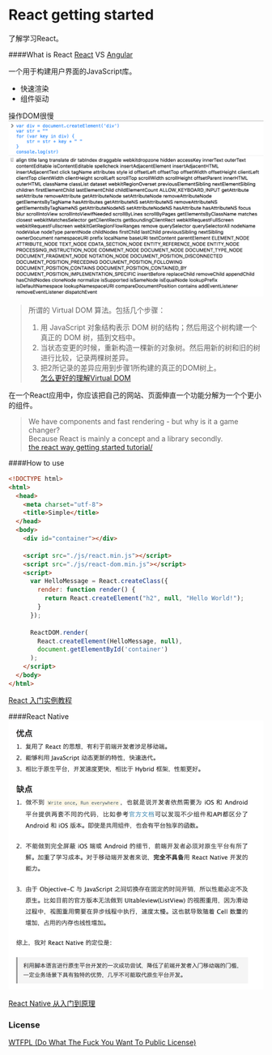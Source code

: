 # React getting started
了解学习React。

####What is React
[React](https://facebook.github.io/react/) VS [Angular](https://angularjs.org)

一个用于构建用户界面的JavaScript库。  
  
* 快速渲染
* 组件驱动

操作DOM很慢  
![html-div](https://raw.githubusercontent.com/KaiZhang890/react-getting-started/master/html-div.png)

>所谓的 Virtual DOM 算法。包括几个步骤：  
>1. 用 JavaScript 对象结构表示 DOM 树的结构；然后用这个树构建一个真正的 DOM 树，插到文档中。  
>2. 当状态变更的时候，重新构造一棵新的对象树。然后用新的树和旧的树进行比较，记录两棵树差异。  
>3. 把2所记录的差异应用到步骤1所构建的真正的DOM树上。  
>[怎么更好的理解Virtual DOM](https://www.zhihu.com/question/29504639)

在一个React应用中，你应该把自己的网站、页面伸直一个功能分解为一个个更小的组件。

>We have components and fast rendering - but why is it a game changer?  
>Because React is mainly a concept and a library secondly.  
>[the react way getting started tutorial/](https://blog.risingstack.com/the-react-way-getting-started-tutorial/)  

####How to use

```html
<!DOCTYPE html>
<html>
  <head>
    <meta charset="utf-8">
    <title>Simple</title>
  </head>
  <body>
    <div id="container"></div>

    <script src="./js/react.min.js"></script>
    <script src="./js/react-dom.min.js"></script>
    <script>
      var HelloMessage = React.createClass({
        render: function render() {
          return React.createElement("h2", null, "Hello World!");
        }
      });
      
      ReactDOM.render(
        React.createElement(HelloMessage, null),
        document.getElementById('container')
      );
    </script>
  </body>
</html>
```

[React 入门实例教程](http://www.ruanyifeng.com/blog/2015/03/react.html)

####React Native
![html-div](https://raw.githubusercontent.com/KaiZhang890/react-getting-started/master/react-native-pros-cons.png)

[React Native 从入门到原理](http://www.jianshu.com/p/978c4bd3a759)

### License
[WTFPL (Do What The Fuck You Want To Public License)](http://www.wtfpl.net)